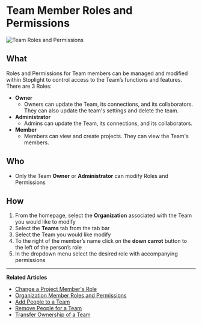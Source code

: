# Team Member Roles and Permissions

![Team Roles and Permissions](https://github.com/stoplightio/docs/blob/develop/assets/gifs/team-member-remove.gif?raw=true)

 ## What 
Roles and Permissions for Team members can be managed and modified within Stoplight to control access to the Team’s functions and features. 
There are 3 Roles: 
* **Owner** 
    * Owners can update the Team, its connections, and its collaborators. They can also update the team's settings and delete the team.
* **Administrator** 
    * Admins can update the Team, its connections, and its collaborators. 
* **Member** 
    * Members can view and create projects. They can view the Team's members.
           
## Who
* Only the Team **Owner** or **Administrator** can modify Roles and Permissions 

## How 
1. From the homepage, select the **Organization** associated with the Team you would like to modify 
2. Select the **Teams** tab from the tab bar 
3. Select the Team you would like modify 
4. To the right of the member’s name click on the **down carrot** button to the left of the person’s role 
5. In the dropdown menu select the desired role with accompanying permissions 

---
**Related Articles**
- [Change a Project Member's Role](/platform/projects/change-a-members-role)
- [Organization Member Roles and Permissions](/platform/organizations/roles)
- [Add People to a Team](/platform/organizations/teams/add-people)
- [Remove People for a Team](/platform/organizations/teams/remove-people)
- [Transfer Ownership of a Team](/platform/organizations/teams/transfer-ownership)
